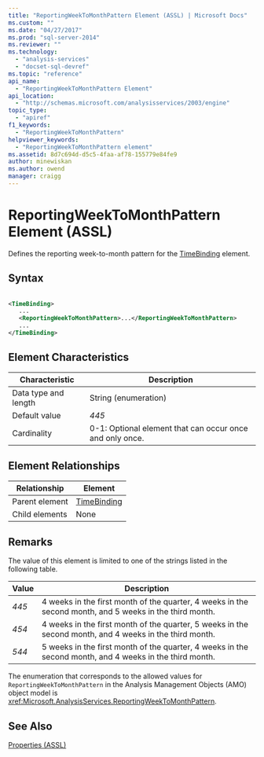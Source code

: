 ```yaml
---
title: "ReportingWeekToMonthPattern Element (ASSL) | Microsoft Docs"
ms.custom: ""
ms.date: "04/27/2017"
ms.prod: "sql-server-2014"
ms.reviewer: ""
ms.technology: 
  - "analysis-services"
  - "docset-sql-devref"
ms.topic: "reference"
api_name: 
  - "ReportingWeekToMonthPattern Element"
api_location: 
  - "http://schemas.microsoft.com/analysisservices/2003/engine"
topic_type: 
  - "apiref"
f1_keywords: 
  - "ReportingWeekToMonthPattern"
helpviewer_keywords: 
  - "ReportingWeekToMonthPattern element"
ms.assetid: 8d7c694d-d5c5-4faa-af78-155779e84fe9
author: minewiskan
ms.author: owend
manager: craigg
---
```

# ReportingWeekToMonthPattern Element (ASSL)
  Defines the reporting week-to-month pattern for the [TimeBinding](../data-type/binding-data-type-assl.md) element.  
  
## Syntax  
  
```xml  
  
<TimeBinding>  
   ...  
   <ReportingWeekToMonthPattern>...</ReportingWeekToMonthPattern>  
   ...  
</TimeBinding>  
```  
  
## Element Characteristics  
  
|Characteristic|Description|  
|--------------------|-----------------|  
|Data type and length|String (enumeration)|  
|Default value|*445*|  
|Cardinality|0-1: Optional element that can occur once and only once.|  
  
## Element Relationships  
  
|Relationship|Element|  
|------------------|-------------|  
|Parent element|[TimeBinding](../data-type/binding-data-type-assl.md)|  
|Child elements|None|  
  
## Remarks  
 The value of this element is limited to one of the strings listed in the following table.  
  
|Value|Description|  
|-----------|-----------------|  
|*445*|4 weeks in the first month of the quarter, 4 weeks in the second month, and 5 weeks in the third month.|  
|*454*|4 weeks in the first month of the quarter, 5 weeks in the second month, and 4 weeks in the third month.|  
|*544*|5 weeks in the first month of the quarter, 4 weeks in the second month, and 4 weeks in the third month.|  
  
 The enumeration that corresponds to the allowed values for `ReportingWeekToMonthPattern` in the Analysis Management Objects (AMO) object model is <xref:Microsoft.AnalysisServices.ReportingWeekToMonthPattern>.  
  
## See Also  
 [Properties &#40;ASSL&#41;](properties-assl.md)  
  
  
